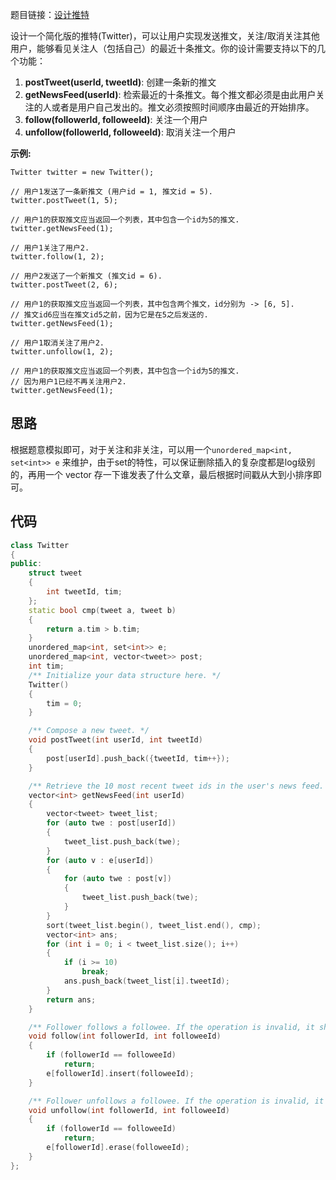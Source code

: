 题目链接：[设计推特](https://leetcode-cn.com/problems/design-twitter/)

设计一个简化版的推特(Twitter)，可以让用户实现发送推文，关注/取消关注其他用户，能够看见关注人（包括自己）的最近十条推文。你的设计需要支持以下的几个功能：

1. **postTweet(userId, tweetId)**: 创建一条新的推文
2. **getNewsFeed(userId)**: 检索最近的十条推文。每个推文都必须是由此用户关注的人或者是用户自己发出的。推文必须按照时间顺序由最近的开始排序。
3. **follow(followerId, followeeId)**: 关注一个用户
4. **unfollow(followerId, followeeId)**: 取消关注一个用户

**示例:**

```
Twitter twitter = new Twitter();

// 用户1发送了一条新推文 (用户id = 1, 推文id = 5).
twitter.postTweet(1, 5);

// 用户1的获取推文应当返回一个列表，其中包含一个id为5的推文.
twitter.getNewsFeed(1);

// 用户1关注了用户2.
twitter.follow(1, 2);

// 用户2发送了一个新推文 (推文id = 6).
twitter.postTweet(2, 6);

// 用户1的获取推文应当返回一个列表，其中包含两个推文，id分别为 -> [6, 5].
// 推文id6应当在推文id5之前，因为它是在5之后发送的.
twitter.getNewsFeed(1);

// 用户1取消关注了用户2.
twitter.unfollow(1, 2);

// 用户1的获取推文应当返回一个列表，其中包含一个id为5的推文.
// 因为用户1已经不再关注用户2.
twitter.getNewsFeed(1);
```

## 思路

根据题意模拟即可，对于关注和非关注，可以用一个`unordered_map<int, set<int>> e` 来维护，由于set的特性，可以保证删除插入的复杂度都是log级别的，再用一个 vector 存一下谁发表了什么文章，最后根据时间戳从大到小排序即可。

## 代码

```cpp
class Twitter
{
public:
    struct tweet
    {
        int tweetId, tim;
    };
    static bool cmp(tweet a, tweet b)
    {
        return a.tim > b.tim;
    }
    unordered_map<int, set<int>> e;
    unordered_map<int, vector<tweet>> post;
    int tim;
    /** Initialize your data structure here. */
    Twitter()
    {
        tim = 0;
    }

    /** Compose a new tweet. */
    void postTweet(int userId, int tweetId)
    {
        post[userId].push_back({tweetId, tim++});
    }

    /** Retrieve the 10 most recent tweet ids in the user's news feed. Each item in the news feed must be posted by users who the user followed or by the user herself. Tweets must be ordered from most recent to least recent. */
    vector<int> getNewsFeed(int userId)
    {
        vector<tweet> tweet_list;
        for (auto twe : post[userId])
        {
            tweet_list.push_back(twe);
        }
        for (auto v : e[userId])
        {
            for (auto twe : post[v])
            {
                tweet_list.push_back(twe);
            }
        }
        sort(tweet_list.begin(), tweet_list.end(), cmp);
        vector<int> ans;
        for (int i = 0; i < tweet_list.size(); i++)
        {
            if (i >= 10)
                break;
            ans.push_back(tweet_list[i].tweetId);
        }
        return ans;
    }

    /** Follower follows a followee. If the operation is invalid, it should be a no-op. */
    void follow(int followerId, int followeeId)
    {
        if (followerId == followeeId)
            return;
        e[followerId].insert(followeeId);
    }

    /** Follower unfollows a followee. If the operation is invalid, it should be a no-op. */
    void unfollow(int followerId, int followeeId)
    {
        if (followerId == followeeId)
            return;
        e[followerId].erase(followeeId);
    }
};
```

